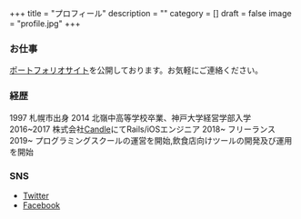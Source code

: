 +++
title = "プロフィール"
description = ""
category = []
draft = false
image = "profile.jpg"
+++
### お仕事
[ポートフォリオサイト](https://nosugi.tech)を公開しております。お気軽にご連絡ください。

### 経歴
1997 札幌市出身
2014 北嶺中高等学校卒業、神戸大学経営学部入学  
2016~2017 株式会社[Candle](http://candle.co.jp/)にてRails/iOSエンジニア
2018~ フリーランス   
2019~ プログラミングスクールの運営を開始,飲食店向けツールの開発及び運用を開始

### SNS
- [Twitter](https://twitter.com/nosugi1)
- [Facebook](https://www.facebook.com/yusuke.sugino.94)
